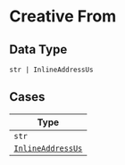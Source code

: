 
# Creative From

## Data Type

`str | InlineAddressUs`

## Cases

| Type |
|  --- |
| `str` |
| [`InlineAddressUs`](../../../doc/models/inline-address-us.md) |

